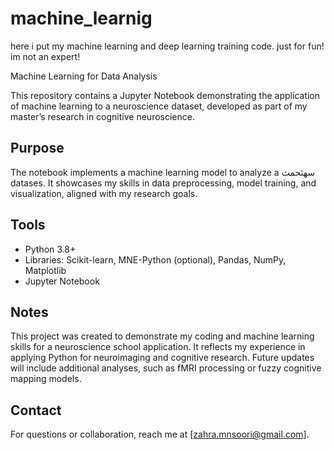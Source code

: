 # machine_learnig
here i put my machine learning and deep learning training code. just for fun! im not an expert!


Machine Learning for Data Analysis

This repository contains a Jupyter Notebook demonstrating the application of machine learning to a neuroscience dataset, developed as part of my master’s research in cognitive neuroscience.

## Purpose
The notebook implements a machine learning model to analyze a سهئحمث datases. It showcases my skills in data preprocessing, model training, and visualization, aligned with my research goals.

## Tools
- Python 3.8+
- Libraries: Scikit-learn, MNE-Python (optional), Pandas, NumPy, Matplotlib
- Jupyter Notebook

## Notes
This project was created to demonstrate my coding and machine learning skills for a neuroscience school application. It reflects my experience in applying Python for neuroimaging and cognitive research. Future updates will include additional analyses, such as fMRI processing or fuzzy cognitive mapping models.

## Contact
For questions or collaboration, reach me at [zahra.mnsoori@gmail.com].
